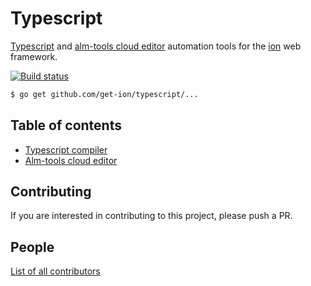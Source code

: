 # Typescript

[Typescript](http://www.typescriptlang.org/) and [alm-tools cloud editor](http://alm.tools/) automation tools for the [ion](https://github.com/get-ion/ion) web framework.

[![Build status](https://api.travis-ci.org/get-ion/typescript.svg?branch=master&style=flat-square)](https://travis-ci.org/get-ion/typescript)

```sh
$ go get github.com/get-ion/typescript/...
```

## Table of contents

* [Typescript compiler](_examples/typescript/main.go)
* [Alm-tools cloud editor](_examples/editor/main.go)

## Contributing

If you are interested in contributing to this project, please push a PR.

## People

[List of all contributors](https://github.com/get-ion/typescript/graphs/contributors)